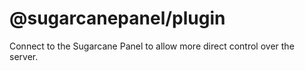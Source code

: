 # @sugarcanepanel/plugin

Connect to the Sugarcane Panel to allow more direct control over the server.
